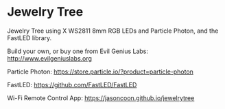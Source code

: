 # Jewelry Tree
Jewelry Tree using X WS2811 8mm RGB LEDs and Particle Photon, and the FastLED library.

Build your own, or buy one from Evil Genius Labs: http://www.evilgeniuslabs.org

Particle Photon: https://store.particle.io/?product=particle-photon

FastLED: https://github.com/FastLED/FastLED

Wi-Fi Remote Control App: https://jasoncoon.github.io/jewelrytree